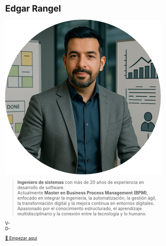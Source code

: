 # Edgar Rangel

![Master Edgar](assets/img/presentation.png ":size=25%")

> **Ingeniero de sistemas** con más de 20 años de experiencia en desarrollo de software.  
> Actualmente **Master en Business Process Management (BPM)**, enfocado en integrar la ingeniería, la automatización, la gestión ágil, la transformación digital y la mejora continua en entornos digitales.  
> Apasionado por el conocimiento estructurado, el aprendizaje multidisciplinario y la conexión entre la tecnología y lo humano.

<!-- markdownlint-disable MD033 -->
V-<span id="project-version"></span>  
D-<span id="last-update"></span>

<!-- [GitHub](https://github.com/ingalejandrorangel/ingalejandrorangel) -->
[📘 Empezar aquí](/README.md)

